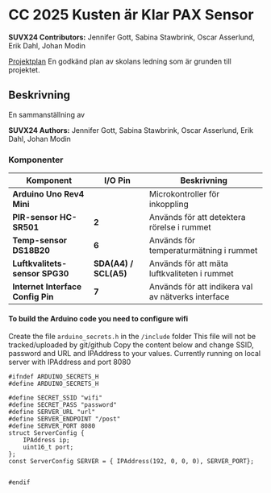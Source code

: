 # CC 2025 Kusten är Klar PAX Sensor

**SUVX24 Contributors:** Jennifer Gott, Sabina Stawbrink, Oscar Asserlund, Erik Dahl, Johan Modin

[Projektplan](https://github.com/Kusten-ar-klar-Chas-Challenge-2025/pax/blob/main/PROJEKTPLAN.md)
En godkänd plan av skolans ledning som är grunden till projektet.

## Beskrivning

En sammanställning av

**SUVX24 Authors:** Jennifer Gott, Sabina Stawbrink, Oscar Asserlund, Erik Dahl, Johan Modin

### Komponenter

|**Komponent**|**I/O Pin**|**Beskrivning**|
|---------------|---------------|-----------|
| **Arduino Uno Rev4 Mini** || Microkontroller för inkoppling |
| **PIR-sensor HC-SR501** |**2**| Används för att detektera rörelse i rummet |
| **Temp-sensor DS18B20** | **6** | Används för temperaturmätning i rummet |
| **Luftkvalitets-sensor SPG30**  | **SDA(A4) / SCL(A5)** | Används för att  mäta luftkvaliteten i rummet |
| **Internet Interface Config Pin** | **7** | Används för att indikera val av nätverks interface |

#### To build the Arduino code you need to configure wifi

Create the file `arduino_secrets.h` in the `/include` folder
This file will not be tracked/uploaded by git/github
Copy the content below and change SSID, password and URL and IPAddress to your values.
Currently running on local server with IPAddress and port 8080

```
#ifndef ARDUINO_SECRETS_H
#define ARDUINO_SECRETS_H

#define SECRET_SSID "wifi"
#define SECRET_PASS "password"
#define SERVER_URL "url"
#define SERVER_ENDPOINT "/post"
#define SERVER_PORT 8080
struct ServerConfig {
    IPAddress ip;
    uint16_t port;
};
const ServerConfig SERVER = { IPAddress(192, 0, 0, 0), SERVER_PORT};


#endif
```
